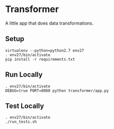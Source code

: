 # Transformer

A little app that does data transformations.

## Setup

```
virtualenv --python=python2.7 env27
. env27/bin/activate
pip install -r requirements.txt
```

## Run Locally

```
. env27/bin/activate
DEBUG=true PORT=8080 python transformer/app.py
```

## Test Locally

```
. env27/bin/activate
./run_tests.sh
```
